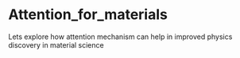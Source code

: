 # Attention_for_materials
Lets explore how attention mechanism can help in improved physics discovery in material science
